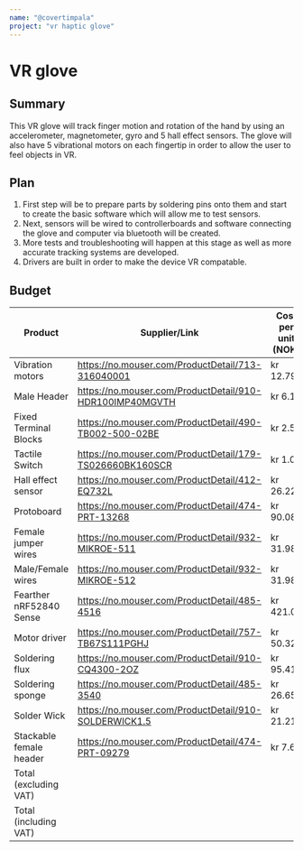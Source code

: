```yaml
---
name: "@covertimpala"
project: "vr haptic glove"
---
```


# VR glove

## Summary

This VR glove will track finger motion and rotation of the hand by using an accelerometer, magnetometer, gyro and 5 hall effect sensors. The glove will also have 5 vibrational motors on each fingertip in order to allow the user to feel objects in VR.

## Plan

1) First step will be to prepare parts by soldering pins onto them and start to create the basic software which will allow me to test sensors.
2) Next, sensors will be wired to controllerboards and software connecting the glove and computer via bluetooth will be created.
3) More tests and troubleshooting will happen at this stage as well as more accurate tracking systems are developed.
4) Drivers are built in order to make the device VR compatable.

## Budget

|  Product                | Supplier/Link                                            | Cost per unit (NOK) | Amount | Total cost |
| ----------------------- | ---------------------------------------------------------| ------------------- | ------ | ---------- |
| Vibration motors        | https://no.mouser.com/ProductDetail/713-316040001        | kr 12.79            | 5      | kr 63.95   |
| Male Header             | https://no.mouser.com/ProductDetail/910-HDR100IMP40MGVTH | kr 6.18             | 2      | kr 12.36   |
| Fixed Terminal Blocks   | https://no.mouser.com/ProductDetail/490-TB002-500-02BE   | kr 2.54             | 10     | kr 25.4    |
| Tactile Switch          | https://no.mouser.com/ProductDetail/179-TS026660BK160SCR | kr 1.07             | 2      | kr 2.14    |
| Hall effect sensor      | https://no.mouser.com/ProductDetail/412-EQ732L           | kr 26.22            | 5      | kr 131.1   |
| Protoboard              | https://no.mouser.com/ProductDetail/474-PRT-13268        | kr 90.08            | 1      | kr 90.08   |
| Female jumper wires     | https://no.mouser.com/ProductDetail/932-MIKROE-511       | kr 31.98            | 2      | kr 63.96   |
| Male/Female wires       | https://no.mouser.com/ProductDetail/932-MIKROE-512       | kr 31.98            | 2      | kr 63.96   |
| Fearther nRF52840 Sense | https://no.mouser.com/ProductDetail/485-4516             | kr 421.07           | 1      | kr 421.07  |
| Motor driver            | https://no.mouser.com/ProductDetail/757-TB67S111PGHJ     | kr 50.32            | 3      | kr 150.96  |
| Soldering flux          | https://no.mouser.com/ProductDetail/910-CQ4300-2OZ       | kr 95.41            | 1      | kr 95.41   |
| Soldering sponge        | https://no.mouser.com/ProductDetail/485-3540             | kr 26.65            | 1      | kr 26.65   |
| Solder Wick             | https://no.mouser.com/ProductDetail/910-SOLDERWICK1.5    | kr 21.21            | 1      | kr 21.21   |
| Stackable female header | https://no.mouser.com/ProductDetail/474-PRT-09279        | kr 7.62             | 7      | kr 53.34   |
| Total (excluding VAT)   |                                                          |                     |        | kr 1221.59 |
| Total (including VAT)   |                                                          |                     |        | kr 1526.99 |

